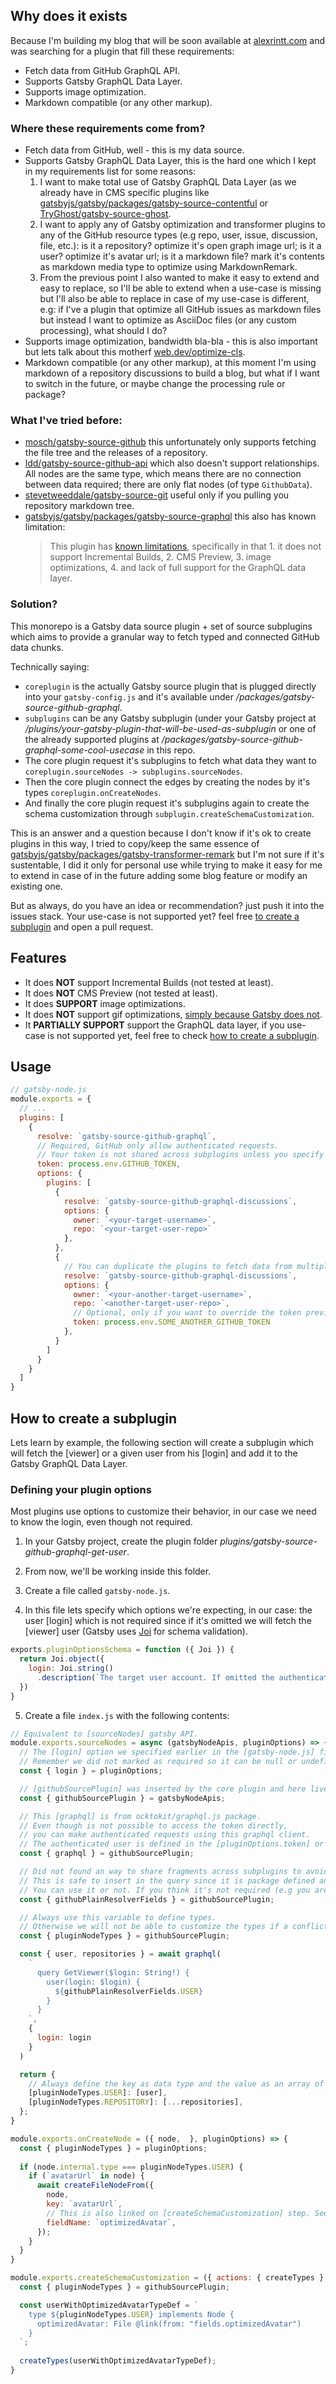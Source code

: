 ## Why does it exists

Because I'm building my blog that will be soon available at [alexrintt.com](https://alexrintt.com) and was searching for a plugin that fill these requirements:

- Fetch data from GitHub GraphQL API.
- Supports Gatsby GraphQL Data Layer.
- Supports image optimization.
- Markdown compatible (or any other markup).

### Where these requirements come from?

- Fetch data from GitHub, well - this is my data source.
- Supports Gatsby GraphQL Data Layer, this is the hard one which I kept in my requirements list for some reasons:
  1. I want to make total use of Gatsby GraphQL Data Layer (as we already have in CMS specific plugins like [gatsbyjs/gatsby/packages/gatsby-source-contentful](https://github.com/gatsbyjs/gatsby/tree/master/packages/gatsby-source-contentful) or [TryGhost/gatsby-source-ghost](https://github.com/TryGhost/gatsby-source-ghost/).
  2. I want to apply any of Gatsby optimization and transformer plugins to any of the GitHub resource types (e.g repo, user, issue, discussion, file, etc.): is it a repository? optimize it's open graph image url; is it a user? optimize it's avatar url; is it a markdown file? mark it's contents as markdown media type to optimize using MarkdownRemark.
  3. From the previous point I also wanted to make it easy to extend and easy to replace, so I'll be able to extend when a use-case is missing but I'll also be able to replace in case of my use-case is different, e.g: if I've a plugin that optimize all GitHub issues as markdown files but instead I want to optimize as AsciiDoc files (or any custom processing), what should I do?
- Supports image optimization, bandwidth bla-bla - this is also important but lets talk about this motherf [web.dev/optimize-cls](https://web.dev/optimize-cls/).
- Markdown compatible (or any other markup), at this moment I'm using markdown of a repository discussions to build a blog, but what if I want to switch in the future, or maybe change the processing rule or package?

### What I've tried before:

- [mosch/gatsby-source-github](https://github.com/mosch/gatsby-source-github/blob/master/src/gatsby-node.js) this unfortunately only supports fetching the file tree and the releases of a repository.
- [ldd/gatsby-source-github-api](https://github.com/ldd/gatsby-source-github-api) which also doesn't support relationships. All nodes are the same type, which means there are no connection between data required; there are only flat nodes (of type `GithubData`).
- [stevetweeddale/gatsby-source-git](https://github.com/stevetweeddale/gatsby-source-git) useful only if you pulling you repository markdown tree.
- [gatsbyjs/gatsby/packages/gatsby-source-graphql](https://github.com/gatsbyjs/gatsby/tree/master/packages/gatsby-source-graphql) this also has known limitation:
  > This plugin has [known limitations](https://github.com/gatsbyjs/gatsby/tree/master/packages/gatsby-source-graphql#known-limitations), specifically in that 1. it does not support Incremental Builds, 2. CMS Preview, 3. image optimizations, 4. and lack of full support for the GraphQL data layer.

### Solution?

This monorepo is a Gatsby data source plugin + set of source subplugins which aims to provide a granular way to fetch typed and connected GitHub data chunks.

Technically saying:

- `coreplugin` is the actually Gatsby source plugin that is plugged directly into your `gatsby-config.js` and it's available under _/packages/gatsby-source-github-graphql_.
- `subplugins` can be any Gatsby subplugin (under your Gatsby project at _/plugins/your-gatsby-plugin-that-will-be-used-as-subplugin_ or one of the already supported plugins at _/packages/gatsby-source-github-graphql-some-cool-usecase_ in this repo.
- The core plugin request it's subplugins to fetch what data they want to `coreplugin.sourceNodes -> subplugins.sourceNodes`.
- Then the core plugin connect the edges by creating the nodes by it's types `coreplugin.onCreateNodes`.
- And finally the core plugin request it's subplugins again to create the schema customization through `subplugin.createSchemaCustomization`.

This is an answer and a question because I don't know if it's ok to create plugins in this way, I tried to copy/keep the same essence of [gatsbyjs/gatsby/packages/gatsby-transformer-remark](https://github.com/gatsbyjs/gatsby/tree/master/packages/gatsby-transformer-remark) but I'm not sure if it's sustentable, I did it only for personal use while trying to make it easy for me to extend in case of in the future adding some blog feature or modify an existing one.

But as always, do you have an idea or recommendation? just push it into the issues stack. Your use-case is not supported yet? feel free [to create a subplugin](#how-to-create-a-subplugin) and open a pull request.

## Features

- It does **NOT** support Incremental Builds (not tested at least).
- It does **NOT** CMS Preview (not tested at least).
- It does **SUPPORT** image optimizations.
- It does **NOT** support gif optimizations, [simply because Gatsby does not](https://github.com/gatsbyjs/gatsby/issues/23678).
- It **PARTIALLY SUPPORT** support the GraphQL data layer, if you use-case is not supported yet, feel free to check [how to create a subplugin](#how-to-create-a-subplugin).

## Usage

```js
// gatsby-node.js
module.exports = {
  // ...
  plugins: [
    {
      resolve: `gatsby-source-github-graphql`,
      // Required, GitHub only allow authenticated requests.
      // Your token is not shared across subplugins unless you specify a custom token to it.
      token: process.env.GITHUB_TOKEN,
      options: {
        plugins: [
          {
            resolve: `gatsby-source-github-graphql-discussions`,
            options: {
              owner: `<your-target-username>`,
              repo: `<your-target-user-repo>`
            },
          },
          {
            // You can duplicate the plugins to fetch data from multiple times from different sources.
            resolve: `gatsby-source-github-graphql-discussions`,
            options: {
              owner: `<your-another-target-username>`,
              repo: `<another-target-user-repo>`,
              // Optional, only if you want to override the token previously defined for this plugin instance in particular.
              token: process.env.SOME_ANOTHER_GITHUB_TOKEN
            },
          }
        ]
      }
    } 
  ]
}
```

## How to create a subplugin 

Lets learn by example, the following section will create a subplugin which will fetch the \[viewer] or a given user from his \[login] and add it to the Gatsby GraphQL Data Layer.

### Defining your plugin options

Most plugins use options to customize their behavior, in our case we need to know the login, even though not required.

1. In your Gatsby project, create the plugin folder _plugins/gatsby-source-github-graphql-get-user_.

2. From now, we'll be working inside this folder.

3. Create a file called `gatsby-node.js`.

4. In this file lets specify which options we're expecting, in our case: the user \[login] which is not required since if it's omitted we will fetch the \[viewer] user (Gatsby uses [Joi](https://joi.dev/api/?v=17.6.1) for schema validation).

```js
exports.pluginOptionsSchema = function ({ Joi }) {
  return Joi.object({
    login: Joi.string()
      .description(`The target user account. If omitted the authenticated user will be fetched.`)
  })
}
```

5. Create a file `index.js` with the following contents:

```js
// Equivalent to [sourceNodes] gatsby API.
module.exports.sourceNodes = async (gatsbyNodeApis, pluginOptions) => {
  // The [login] option we specified earlier in the [gatsby-node.js] file.
  // Remember we did not marked as required so it can be null or undefined.
  const { login } = pluginOptions;

  // [githubSourcePlugin] was inserted by the core plugin and here lives all non-official (those provided by Gatsby) APIs.
  const { githubSourcePlugin } = gatsbyNodeApis;

  // This [graphql] is from ocktokit/graphql.js package.
  // Even though is not possible to access the token directly,
  // you can make authenticated requests using this graphql client.
  // The authenticated user is defined in the [pluginOptions.token] or [yourSubpluginOptions.token].
  const { graphql } = githubSourcePlugin;

  // Did not found an way to share fragments across subplugins to avoid repetition and lack of data so I did raw strings.
  // This is safe to insert in the query since it is package defined and has no user input.
  // You can use it or not. If you think it's not required (e.g you are fetching repositories of a user, you don't care about the user data itself) then just skip it for the user resolver.
  const { githubPlainResolverFields } = githubSourcePlugin;

  // Always use this variable to define types.
  // Otherwise we will not be able to customize the types if a conflict between plugins node types happens.
  const { pluginNodeTypes } = githubSourcePlugin;

  const { user, repositories } = await graphql(
    `
      query GetViewer($login: String!) {
        user(login: $login) {
          ${githubPlainResolverFields.USER}
        }
      }
    `,
    {
      login: login
    }
  )

  return {
    // Always define the key as data type and the value as an array of the data.
    [pluginNodeTypes.USER]: [user],
    [pluginNodeTypes.REPOSITORY]: [...repositories],
  };
}

module.exports.onCreateNode = ({ node,  }, pluginOptions) => {
  const { pluginNodeTypes } = pluginOptions;
  
  if (node.internal.type === pluginNodeTypes.USER) {
    if (`avatarUrl` in node) {
      await createFileNodeFrom({
        node,
        key: `avatarUrl`,
        // This is also linked on [createSchemaCustomization] step. See the [pluginNodeTypes.USER] type def.
        fieldName: `optimizedAvatar`,
      });
    }    
  }
}

module.exports.createSchemaCustomization = ({ actions: { createTypes }, githubSourcePlugin }, pluginOptions) => {
  const { pluginNodeTypes } = githubSourcePlugin;

  const userWithOptimizedAvatarTypeDef = `
    type ${pluginNodeTypes.USER} implements Node {
      optimizedAvatar: File @link(from: "fields.optimizedAvatar")
    }
  `;
  
  createTypes(userWithOptimizedAvatarTypeDef);
}
```

